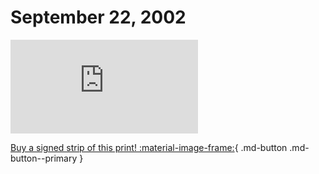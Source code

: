 # September 22, 2002

![](https://www.achewood.com/comic.php?date=09222002)

[Buy a signed strip of this print! :material-image-frame:](https://achewood-holiday-pop-up.myshopify.com/products/strip#09222002){ .md-button .md-button--primary }
